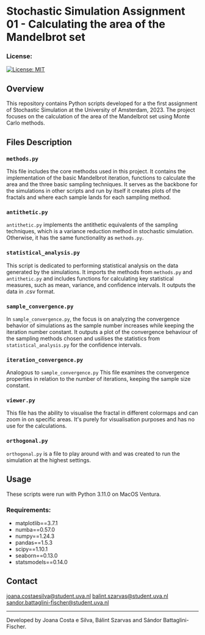 # Stochastic Simulation Assignment 01 - Calculating the area of the Mandelbrot set

### License:
[![License: MIT](https://img.shields.io/badge/License-MIT-yellow.svg)](https://opensource.org/licenses/MIT)

## Overview
This repository contains Python scripts developed for a the first assignment of Stochastic Simulation at the University of Amsterdam, 2023. The project focuses on the calculation of the area of the Mandelbrot set using Monte Carlo methods.

## Files Description

### `methods.py`
This file includes the core methodss used in this project. It contains the implementation of the basic Mandelbrot iteration, functions to calculate the area and the three basic sampling techniques. It serves as the backbone for the simulations in other scripts and run by itself it creates plots of the fractals and where each sample lands for each sampling method.

### `antithetic.py`
`antithetic.py` implements the antithetic equivalents of the sampling techniques, which is a variance reduction method in stochastic simulation. Otherwise, it has the same functionality as `methods.py`.

### `statistical_analysis.py`
This script is dedicated to performing statistical analysis on the data generated by the simulations. It imports the methods from `methods.py` and `antithetic.py` and includes functions for calculating key statistical measures, such as mean, variance, and confidence intervals. It outputs the data in .csv format.

### `sample_convergence.py`
In `sample_convergence.py`, the focus is on analyzing the convergence behavior of simulations as the sample number increases while keeping the iteration number constant. It outputs a plot of the convergence behaviour of the sampling methods chosen and usilises the statistics from `statistical_analysis.py` for the confidence intervals.

### `iteration_convergence.py`
Analogous to `sample_convergence.py` This file examines the convergence properties in relation to the number of iterations, keeping the sample size constant.

###  `viewer.py`
This file has the ability to visualise the fractal in different colormaps and can zoom in on specific areas. It's purely for visualisation purposes and has no use for the calculations.

### `orthogonal.py`
`orthogonal.py` is a file to play around with and was created to run the simulation at the highest settings.

## Usage
These scripts were run with Python 3.11.0 on MacOS Ventura. 

### Requirements:
* matplotlib==3.7.1
* numba==0.57.0
* numpy==1.24.3
* pandas==1.5.3
* scipy==1.10.1
* seaborn==0.13.0
* statsmodels==0.14.0

## Contact
joana.costaesilva@student.uva.nl
balint.szarvas@student.uva.nl
sandor.battaglini-fischer@student.uva.nl

---

Developed by Joana Costa e Silva, Bálint Szarvas and Sándor Battaglini-Fischer.
